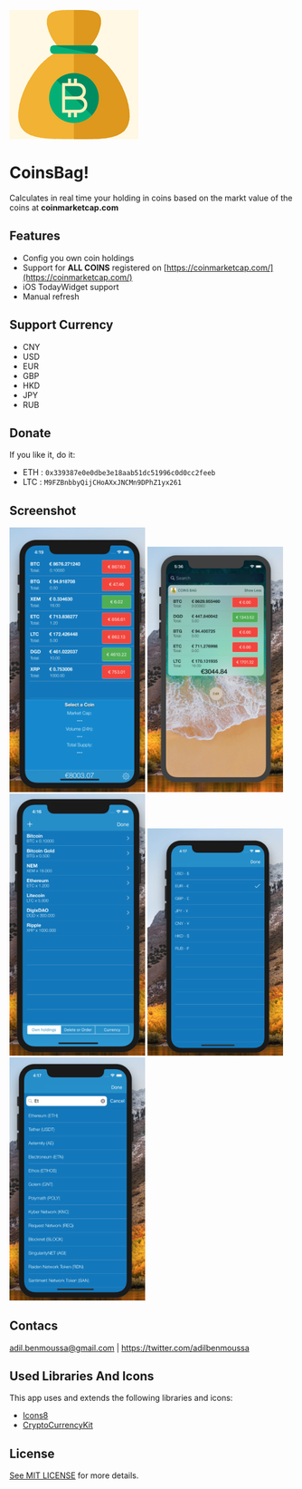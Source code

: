  ![CoinsBag-Screenshot](https://github.com/adilbenmoussa/CoinsBag/blob/master/CoinsBag/Assets.xcassets/AppIcon.appiconset/Icon-App-76x76@3x.png?raw=true)
 
# CoinsBag!
 Calculates in real time your holding in coins based on the markt value of the coins at **coinmarketcap.com**


## Features 
- Config you own coin holdings
- Support for **ALL COINS** registered on [https://coinmarketcap.com/](https://coinmarketcap.com/)
- iOS TodayWidget support 
- Manual refresh

## Support Currency
- CNY
- USD
- EUR
- GBP
- HKD
- JPY
- RUB

## Donate

If you like it, do it:

- ETH : `0x339387e0e0dbe3e18aab51dc51996c0d0cc2feeb`
- LTC : `M9FZBnbbyQijCHoAXxJNCMn9DPhZ1yx261`

## Screenshot

<img src="https://raw.githubusercontent.com/adilbenmoussa/CoinsBag/master/screenshots/screenshot1.png" width="240">
<img src="https://raw.githubusercontent.com/adilbenmoussa/CoinsBag/master/screenshots/screenshot5.png" width="240">
<img src="https://raw.githubusercontent.com/adilbenmoussa/CoinsBag/master/screenshots/screenshot2.png" width="240">
<img src="https://raw.githubusercontent.com/adilbenmoussa/CoinsBag/master/screenshots/screenshot3.png" width="240">
<img src="https://raw.githubusercontent.com/adilbenmoussa/CoinsBag/master/screenshots/screenshot4.png" width="240">

## Contacs
adil.benmoussa@gmail.com | https://twitter.com/adilbenmoussa

## Used Libraries And Icons
This app uses and extends the following libraries and icons:

- [Icons8](http://www.icons8.com)
- [CryptoCurrencyKit](https://github.com/iCell/CryptoCurrencyKit)

## License
[See MIT LICENSE](https://raw.githubusercontent.com/adilbenmoussa/CoinsBag/master/LICENSE) for more details.

